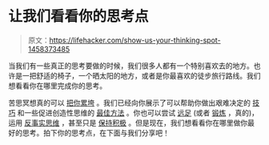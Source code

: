 # 让我们看看你的思考点

> 原文：<https://lifehacker.com/show-us-your-thinking-spot-1458373485>

当我们有一些真正的思考要做的时候，我们很多人都有一个特别喜欢去的地方。也许是一把舒适的椅子，一个晒太阳的地方，或者是你最喜欢的徒步旅行路线。我们想看看你在哪里完成你的思考。



苦思冥想真的可以 [把你累垮](https://lifehacker.com/its-true-thinking-hard-really-can-wear-you-out-504454695) 。我们已经向你展示了可以帮助你做出艰难决定的 [技巧](http://lifehacker.com/four-tricks-to-help-you-make-any-difficult-decision-987762341) 和一些促进创造性思维的 [最佳方法](http://lifehacker.com/nine-of-the-best-ways-to-boost-creative-thinking-5990617) 。你也可以尝试 [远足](http://lifehacker.com/take-a-hike-to-boost-your-creativity-5969338) (或者 [锻炼](http://lifehacker.com/why-exercise-helps-you-think-straight-557945206) ，真的)，运用 [反事实思维](http://lifehacker.com/use-counterfactual-thinking-for-a-creativity-boost-565403336) ，甚至只是 [保持积极](http://lifehacker.com/how-positive-thoughts-build-skills-boost-health-and-i-600484130) 。但是现在，我们想看看你在哪里做你最好的思考。拍下你的思考点，在下面与我们分享吧！